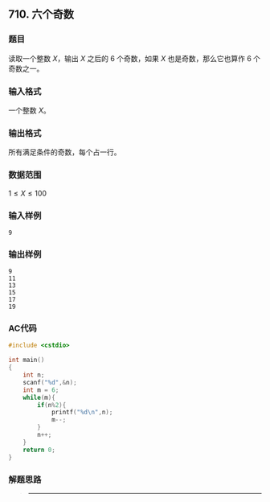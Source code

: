 ##  710. 六个奇数

### 题目

读取一个整数 $X$，输出 $X$ 之后的 $6$ 个奇数，如果 $X$ 也是奇数，那么它也算作 $6$ 个奇数之一。

### 输入格式

一个整数 $X$。

### 输出格式

所有满足条件的奇数，每个占一行。

### 数据范围

$1≤X≤100$

### 输入样例

```
9
```

### 输出样例

```
9
11
13
15
17
19
```

### AC代码

```c++
#include <cstdio>

int main()
{
    int n;
    scanf("%d",&n);
    int m = 6;
    while(m){
        if(n%2){
            printf("%d\n",n);
            m--;
        }
        n++;
    }
    return 0;
}
```

### 解题思路

>****

